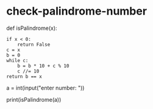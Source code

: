 # check-palindrome-number

def isPalindrome(x):

    if x < 0:
        return False
    c = x
    b = 0
    while c: 
        b = b * 10 + c % 10
        c //= 10
    return b == x
    
a = int(input("enter number: "))

print(isPalindrome(a))
